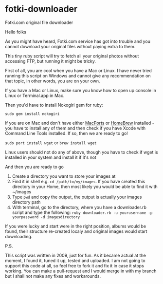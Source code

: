 fotki-downloader
================

Fotki.com original file downloader

Hello folks

As you might have heard, Fotki.com service has got into trouble and you cannot download your original files without paying extra to them.

This tiny ruby script will try to fetch all your original photos without accessing FTP, but running it might be tricky.

First of all, you are cool when you have a Mac or Linux. I have never tried running this script on Windows and cannot give any recommendation on that topic, in other words, you are on your own.

If you have a Mac or Linux, make sure you know how to open up console in Linux or Terminal.app in Mac. 

Then you'd have to install Nokogiri gem for ruby:

`sudo gem install nokogiri`

If you are on Mac and don't have either [MacPorts](http://www.macports.org/) or [HomeBrew](http://mxcl.github.com/homebrew/) installed - you have to install any of them and then check if you have Xcode with Command Line Tools installed. If so, then we are ready to go!

`sudo port install wget`
or 
`brew install wget`

Linux users should not do any of above, though you have to check if wget is installed in your system and install it if it's not


And then you are ready to go

1. Create a directory you want to store your images at
2. Find it in shell e.g. `cd /path/to/my/images`. If you have created this directory in your Home, then most likely you would be able to find it with ~/images
3. Type `pwd` and copy the output, the output is actually your images directory path
4. With terminal, go to the directory, where you have a downloader.rb script and type the following:
    `ruby downloader.rb -u yourusername -p yourpassword -d imagesdirectory`

If you were lucky and start were in the right position, albums would be found, their structure re-created localy and original images would start downloading.

P.S.

This script was written in 2009, just for fun. As it became actual at the moment, I found it, tuned it up, tested and uploaded. I am not going to support this code at all, so feel free to fork it and fix it in case it stops working. You can make a pull-request and I would merge in with my branch but I shall not make any fixes and workarounds.